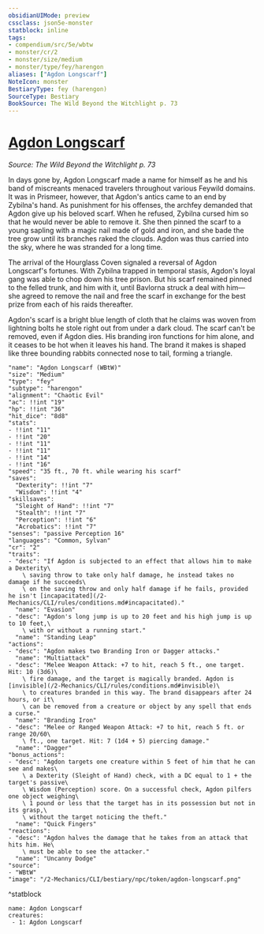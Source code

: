 ```yaml
---
obsidianUIMode: preview
cssclass: json5e-monster
statblock: inline
tags:
- compendium/src/5e/wbtw
- monster/cr/2
- monster/size/medium
- monster/type/fey/harengon
aliases: ["Agdon Longscarf"]
NoteIcon: monster
BestiaryType: fey (harengon)
SourceType: Bestiary
BookSource: The Wild Beyond the Witchlight p. 73
---
```

# [Agdon Longscarf](2-Mechanics/CLI/bestiary/npc/agdon-longscarf-wbtw.md)
*Source: The Wild Beyond the Witchlight p. 73*  

In days gone by, Agdon Longscarf made a name for himself as he and his band of miscreants menaced travelers throughout various Feywild domains. It was in Prismeer, however, that Agdon's antics came to an end by Zybilna's hand. As punishment for his offenses, the archfey demanded that Agdon give up his beloved scarf. When he refused, Zybilna cursed him so that he would never be able to remove it. She then pinned the scarf to a young sapling with a magic nail made of gold and iron, and she bade the tree grow until its branches raked the clouds. Agdon was thus carried into the sky, where he was stranded for a long time.

The arrival of the Hourglass Coven signaled a reversal of Agdon Longscarf's fortunes. With Zybilna trapped in temporal stasis, Agdon's loyal gang was able to chop down his tree prison. But his scarf remained pinned to the felled trunk, and him with it, until Bavlorna struck a deal with him—she agreed to remove the nail and free the scarf in exchange for the best prize from each of his raids thereafter.

Agdon's scarf is a bright blue length of cloth that he claims was woven from lightning bolts he stole right out from under a dark cloud. The scarf can't be removed, even if Agdon dies. His branding iron functions for him alone, and it ceases to be hot when it leaves his hand. The brand it makes is shaped like three bounding rabbits connected nose to tail, forming a triangle.

```statblock
"name": "Agdon Longscarf (WBtW)"
"size": "Medium"
"type": "fey"
"subtype": "harengon"
"alignment": "Chaotic Evil"
"ac": !!int "19"
"hp": !!int "36"
"hit_dice": "8d8"
"stats":
- !!int "11"
- !!int "20"
- !!int "11"
- !!int "11"
- !!int "14"
- !!int "16"
"speed": "35 ft., 70 ft. while wearing his scarf"
"saves":
  "Dexterity": !!int "7"
  "Wisdom": !!int "4"
"skillsaves":
  "Sleight of Hand": !!int "7"
  "Stealth": !!int "7"
  "Perception": !!int "6"
  "Acrobatics": !!int "7"
"senses": "passive Perception 16"
"languages": "Common, Sylvan"
"cr": "2"
"traits":
- "desc": "If Agdon is subjected to an effect that allows him to make a Dexterity\
    \ saving throw to take only half damage, he instead takes no damage if he succeeds\
    \ on the saving throw and only half damage if he fails, provided he isn't [incapacitated](/2-Mechanics/CLI/rules/conditions.md#incapacitated)."
  "name": "Evasion"
- "desc": "Agdon's long jump is up to 20 feet and his high jump is up to 10 feet,\
    \ with or without a running start."
  "name": "Standing Leap"
"actions":
- "desc": "Agdon makes two Branding Iron or Dagger attacks."
  "name": "Multiattack"
- "desc": "Melee Weapon Attack: +7 to hit, reach 5 ft., one target. Hit: 10 (3d6)\
    \ fire damage, and the target is magically branded. Agdon is [invisible](/2-Mechanics/CLI/rules/conditions.md#invisible)\
    \ to creatures branded in this way. The brand disappears after 24 hours, or it\
    \ can be removed from a creature or object by any spell that ends a curse."
  "name": "Branding Iron"
- "desc": "Melee or Ranged Weapon Attack: +7 to hit, reach 5 ft. or range 20/60\
    \ ft., one target. Hit: 7 (1d4 + 5) piercing damage."
  "name": "Dagger"
"bonus_actions":
- "desc": "Agdon targets one creature within 5 feet of him that he can see and makes\
    \ a Dexterity (Sleight of Hand) check, with a DC equal to 1 + the target's passive\
    \ Wisdom (Perception) score. On a successful check, Agdon pilfers one object weighing\
    \ 1 pound or less that the target has in its possession but not in its grasp,\
    \ without the target noticing the theft."
  "name": "Quick Fingers"
"reactions":
- "desc": "Agdon halves the damage that he takes from an attack that hits him. He\
    \ must be able to see the attacker."
  "name": "Uncanny Dodge"
"source":
- "WBtW"
"image": "/2-Mechanics/CLI/bestiary/npc/token/agdon-longscarf.png"
```
^statblock

```encounter-table
name: Agdon Longscarf
creatures:
 - 1: Agdon Longscarf
```